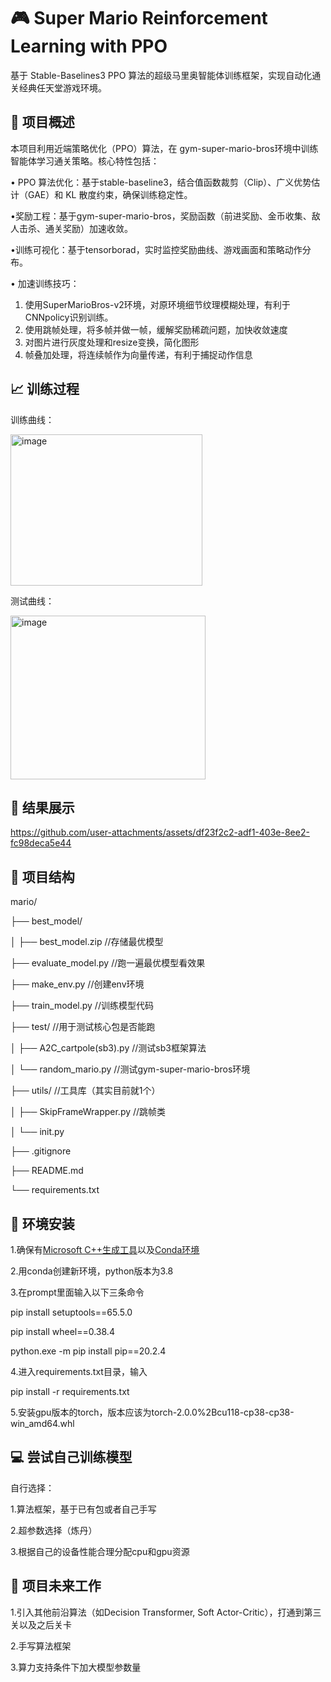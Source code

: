 # 🎮 Super Mario Reinforcement Learning with PPO
基于 ​​Stable-Baselines3 PPO 算法​​的超级马里奥智能体训练框架，实现自动化通关经典任天堂游戏环境。

## 🚀 项目概述
本项目利用近端策略优化（PPO）算法，在 gym-super-mario-bros环境中训练智能体学习通关策略。核心特性包括：

•
​​PPO 算法优化​​：基于stable-baseline3，结合值函数裁剪（Clip）、广义优势估计（GAE）和 KL 散度约束，确保训练稳定性。

•
​​奖励工程​​：基于gym-super-mario-bros，奖励函数（前进奖励、金币收集、敌人击杀、通关奖励）加速收敛。

•
​​训练可视化​​：基于tensorborad，实时监控奖励曲线、游戏画面和策略动作分布。

•
​​加速训练技巧：
1. 使用SuperMarioBros-v2环境，对原环境细节纹理模糊处理，有利于CNNpolicy识别训练。
2. 使用跳帧处理，将多帧并做一帧，缓解奖励稀疏问题，加快收敛速度
3. 对图片进行灰度处理和resize变换，简化图形
4. 帧叠加处理，将连续帧作为向量传递，有利于捕捉动作信息

## 📈 训练过程
训练曲线：

<img width="307" height="242" alt="image" src="https://github.com/user-attachments/assets/0334aaf0-17ba-458d-9498-9f24d6729c81" />

测试曲线：

<img width="312" height="262" alt="image" src="https://github.com/user-attachments/assets/ad6ad024-d45f-4da3-ad55-9165c4f1d428" />

## 🎥 结果展示


https://github.com/user-attachments/assets/df23f2c2-adf1-403e-8ee2-fc98deca5e44

## 📂 项目结构
mario/

├── best_model/

│ ├── best_model.zip //存储最优模型

├── evaluate_model.py  //跑一遍最优模型看效果

├── make_env.py   //创建env环境

├── train_model.py   //训练模型代码

├── test/   //用于测试核心包是否能跑

│ ├── A2C_cartpole(sb3).py   //测试sb3框架算法

│ └── random_mario.py    //测试gym-super-mario-bros环境

├── utils/  //工具库（其实目前就1个）

│ ├── SkipFrameWrapper.py //跳帧类

│ └── init.py

├── .gitignore

├── README.md

└── requirements.txt

## 🔧 环境安装
1.确保有[Microsoft C++生成工具](https://visualstudio.microsoft.com/zh-hans/visual-cpp-build-tools/)以及[Conda环境](https://www.anaconda.com/docs/getting-started/miniconda/main)

2.用conda创建新环境，python版本为3.8

3.在prompt里面输入以下三条命令

pip install setuptools==65.5.0

pip install wheel==0.38.4

python.exe -m pip install pip==20.2.4

4.进入requirements.txt目录，输入

pip install -r requirements.txt

5.安装gpu版本的torch，版本应该为torch-2.0.0%2Bcu118-cp38-cp38-win_amd64.whl

## 💻 尝试自己训练模型
自行选择：

1.算法框架，基于已有包或者自己手写

2.超参数选择（炼丹）

3.根据自己的设备性能合理分配cpu和gpu资源

## 🎈 项目未来工作
1.引入其他前沿算法（如Decision Transformer, Soft Actor-Critic），打通到第三关以及之后关卡

2.手写算法框架

3.算力支持条件下加大模型参数量
